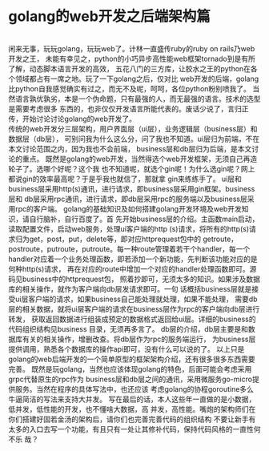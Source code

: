 # golang的web开发之后端架构篇
</br   >闲来无事，玩玩golang，玩玩web了。计林一直盛传ruby的ruby on rails乃web开发之王，
未能有幸见之，python的小巧异步高性能web框架tornado到是有所了解，动态脚本语言开发的高效，
五花八门的三方库，让胶水之王的python在各个领域都占有一席之地。玩了一下golang之后，仅对比
web开发的后端，golang比python自我感觉确实有过之，而无不及呢，呵呵，各位python粉别喷我了。
当然语言孰优孰劣，本是一个伪命题，只有最强的人，而无最强的语言。技术的选型是需要考虑很多
东西的，也非仅仅开发语言所能代表的。废话少说了，言归正传，开始讨论讨论golang的web开发了。
</br   >传统的web开发分三层架构，用户界面层（ui层），业务逻辑层（business层）和数据层（db层），
可别问我为什么这么分，问了我也不知道。ui层归为前端，不在本文讨论范围之内，因为我也不会前端，
business层和db层归为后端，是本文讨论的重点。
    既然是golang的web开发，当然得选个web开发框架，无须自己再造轮子了。选哪个好呢？这个我
也不知道呢，就选个gin呢！为什么选gin呢？网上都说gin的效率最高呢？于是乎我也就信了，那就拿
gin来练练手了。
     ui层和business层采用http(s)通讯，进行请求，即business层采用gin框架。business层和
db层采用rpc通讯，进行请求，即db层采用rpc的服务端以及business层采用rpc的客户端。
     golang的基础知识及如何搭建golang开发环境及web开发知识，请自行脑补，自行百度了。首
先开始business层的介绍。主函数main启动，读取配置文件，启动web服务，处理ui客户端的http
(s)请求，将所有的http(s)请求归为get，post，put，delete等，即对应httprequest包中的
getroute，postroute，putroute，putroute。每一种route管理着若干个handler，每一个
handler对应着一个业务处理函数，即若添加一个新功能，先判断该功能对应的是何种http(s)请求，
再在对应的route中增加一个对应的handler处理函数即可。源码见business中的httprequest包，
照着抄即可，无须太多的知识。如果涉及数据库的相关操作，就作为客户端向db层发请求即可。一句
话概括business层就是接受ui层客户端的请求，如果business自己能处理就处理，如果不能处理，
需要db层的相关数据，就将ui层客户端的请求在business层作为rpc的客户端向db层进行转发，
获取返回数据进行组装成预定的数据格式返回给ui层。详细的business的代码组织结构见business
目录，无须再多言了。
    db层的介绍，db层主要是和数据库有关的相关操作，增删改查。将db层作为rpc的服务端运行，
为business层提供调用，熟悉各个数据库的操作api即可，没有什么可以说的了。
     以上只是golang的web后端开发的一个简单原型的框架架构介绍，还有很多很多东西需要完善。
既然是玩golang，当然也应该体现golang的特色，后面可能会考虑采用grpc代替原生的rpc作为
business层和db层之间的通讯，采用微服务go-micro提供服务。当然在程序的具体写法中，也还应该
考虑golang的协程goroutine多么牛逼简洁的写法来支持大并发。
     写在最后的话，本人这些年一直做的是小数据，低并发，低性能的开发，也不懂啥大数据，高
并发，高性能。嘴炮的架构师们在你们搭建好固若金汤的架构后，请你们也完善完善代码的组织结构
不要让新手有太多的入口去写一个功能，有且只有一处让其修补代码，保持代码风格的一直性何不乐
哉？
